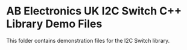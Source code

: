 AB Electronics UK I2C Switch C++ Library Demo Files
=====

This folder contains demonstration files for the I2C Switch library.